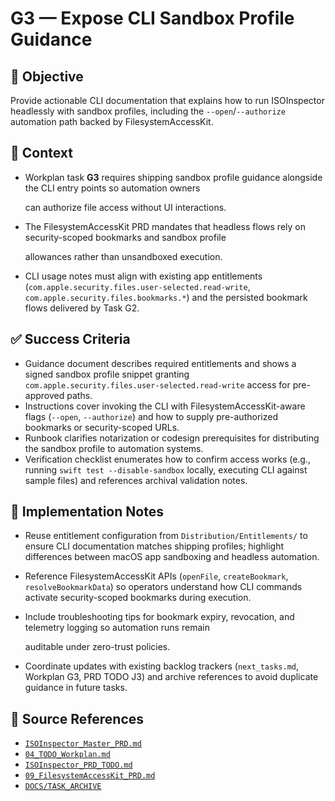 # G3 — Expose CLI Sandbox Profile Guidance

## 🎯 Objective

Provide actionable CLI documentation that explains how to run ISOInspector headlessly with sandbox profiles, including the `--open`/`--authorize` automation path backed by FilesystemAccessKit.

## 🧩 Context

- Workplan task **G3** requires shipping sandbox profile guidance alongside the CLI entry points so automation owners

  can authorize file access without UI interactions.

- The FilesystemAccessKit PRD mandates that headless flows rely on security-scoped bookmarks and sandbox profile

  allowances rather than unsandboxed execution.

- CLI usage notes must align with existing app entitlements (`com.apple.security.files.user-selected.read-write`, `com.apple.security.files.bookmarks.*`) and the persisted bookmark flows delivered by Task G2.

## ✅ Success Criteria

- Guidance document describes required entitlements and shows a signed sandbox profile snippet granting `com.apple.security.files.user-selected.read-write` access for pre-approved paths.
- Instructions cover invoking the CLI with FilesystemAccessKit-aware flags (`--open`, `--authorize`) and how to supply pre-authorized bookmarks or security-scoped URLs.
- Runbook clarifies notarization or codesign prerequisites for distributing the sandbox profile to automation systems.
- Verification checklist enumerates how to confirm access works (e.g., running `swift test --disable-sandbox` locally, executing CLI against sample files) and references archival validation notes.

## 🔧 Implementation Notes

- Reuse entitlement configuration from `Distribution/Entitlements/` to ensure CLI documentation matches shipping profiles; highlight differences between macOS app sandboxing and headless automation.
- Reference FilesystemAccessKit APIs (`openFile`, `createBookmark`, `resolveBookmarkData`) so operators understand how CLI commands activate security-scoped bookmarks during execution.
- Include troubleshooting tips for bookmark expiry, revocation, and telemetry logging so automation runs remain

  auditable under zero-trust policies.

- Coordinate updates with existing backlog trackers (`next_tasks.md`, Workplan G3, PRD TODO J3) and archive references to avoid duplicate guidance in future tasks.

## 🧠 Source References

- [`ISOInspector_Master_PRD.md`](../AI/ISOViewer/ISOInspector_PRD_Full/ISOInspector_Master_PRD.md)
- [`04_TODO_Workplan.md`](../AI/ISOInspector_Execution_Guide/04_TODO_Workplan.md)
- [`ISOInspector_PRD_TODO.md`](../AI/ISOViewer/ISOInspector_PRD_TODO.md)
- [`09_FilesystemAccessKit_PRD.md`](../AI/ISOInspector_Execution_Guide/09_FilesystemAccessKit_PRD.md)
- [`DOCS/TASK_ARCHIVE`](../TASK_ARCHIVE)

